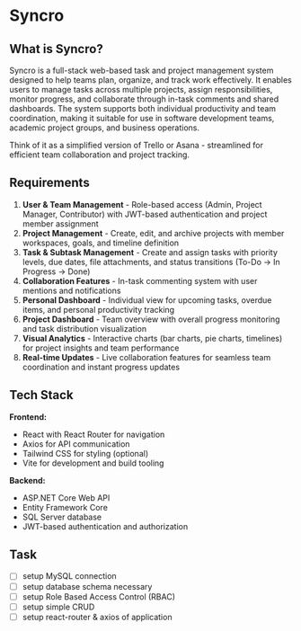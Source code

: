 # Syncro

## What is Syncro?

Syncro is a full-stack web-based task and project management system designed to help teams plan, organize, and track work effectively. It enables users to manage tasks across multiple projects, assign responsibilities, monitor progress, and collaborate through in-task comments and shared dashboards. The system supports both individual productivity and team coordination, making it suitable for use in software development teams, academic project groups, and business operations. 

Think of it as a simplified version of Trello or Asana - streamlined for efficient team collaboration and project tracking.

## Requirements

1. **User & Team Management** - Role-based access (Admin, Project Manager, Contributor) with JWT-based authentication and project member assignment
2. **Project Management** - Create, edit, and archive projects with member workspaces, goals, and timeline definition
3. **Task & Subtask Management** - Create and assign tasks with priority levels, due dates, file attachments, and status transitions (To-Do → In Progress → Done)
4. **Collaboration Features** - In-task commenting system with user mentions and notifications
5. **Personal Dashboard** - Individual view for upcoming tasks, overdue items, and personal productivity tracking
6. **Project Dashboard** - Team overview with overall progress monitoring and task distribution visualization
7. **Visual Analytics** - Interactive charts (bar charts, pie charts, timelines) for project insights and team performance
8. **Real-time Updates** - Live collaboration features for seamless team coordination and instant progress updates

## Tech Stack

**Frontend:**
- React with React Router for navigation
- Axios for API communication
- Tailwind CSS for styling (optional)
- Vite for development and build tooling

**Backend:**
- ASP.NET Core Web API
- Entity Framework Core
- SQL Server database
- JWT-based authentication and authorization

## Task
- [ ] setup MySQL connection
- [ ] setup database schema necessary
- [ ] setup Role Based Access Control (RBAC)
- [ ] setup simple CRUD
- [ ] setup react-router & axios of application